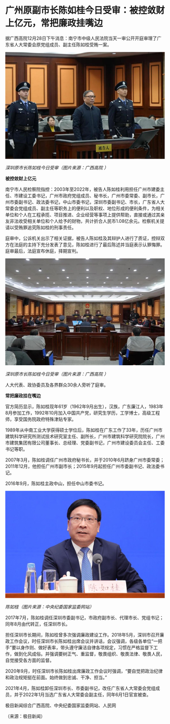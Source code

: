# 广州原副市长陈如桂今日受审：被控敛财上亿元，常把廉政挂嘴边

据广西高院12月28日下午消息：南宁市中级人民法院当天一审公开开庭审理了广东省人大常委会原党组成员、副主任陈如桂受贿一案。

![b016b730799d11c0e97e92dd4874452a.jpg](./广州原副市长陈如桂今日受审被控敛财上亿元常把廉政挂嘴边/b016b730799d11c0e97e92dd4874452a.jpg)

_深圳原市长陈如桂今日受审（图片来源：广西高院 ）_

**被控敛财上亿元**

南宁市人民检察院指控：2003年至2022年，被告人陈如桂利用担任广州市建委主任、市建设工委书记，广州市政府党组成员、秘书长，广州市委常委、副市长，广州市委副书记、政法委书记，中山市委书记，深圳市委副书记、市长，广东省人大常委会党组成员、副主任等职务上的便利以及职权、地位形成的便利条件，为相关单位和个人在工程承揽、项目推进、企业经营等事项上提供帮助，直接或通过其亲友非法收受相关单位和个人给予的财物，共计折合人民币1.08亿余元。检察机关提请以受贿罪追究陈如桂的刑事责任。

庭审中，公诉机关出示了相关证据，被告人陈如桂及其辩护人进行了质证，控辩双方在法庭的主持下充分发表了意见，陈如桂进行了最后陈述并当庭表示认罪悔罪。庭审最后，法庭宣布休庭，择期宣判。

![1e534c510bb5e67ef4ea393af563eb9a.jpg](./广州原副市长陈如桂今日受审被控敛财上亿元常把廉政挂嘴边/1e534c510bb5e67ef4ea393af563eb9a.jpg)

_深圳原市长陈如桂今日受审（图片来源：广西高院 ）_

人大代表、政协委员及各界群众30余人旁听了庭审。

**常把廉政挂在嘴边**

官方简历显示，陈如桂现年61岁（1962年9月出生），汉族，广东廉江人，1983年8月参加工作，1992年10月加入中国共产党，研究生学历，工学博士，高级工程师，享受国务院政府特殊津贴专家。

1989年从中南工业大学获得硕士学位后，陈如桂在广东工作了33年，历任广州市建筑科学研究所测试技术研究室主任、副所长，广州市建筑科学研究院院长，广州市建筑集团有限公司董事长、总经理、党委副书记，广州市建设委员会主任、工委书记等职。

2007年3月，陈如桂调任广州市政府秘书长，并于2010年6月跻身广州市委常委；2011年12月，他担任广州市副市长；2015年9月起担任广州市委副书记、政法委书记。

2016年9月，陈如桂主政中山，担任中山市委书记。

![9ecf55ff21c5880f23b0f857274d2355.jpg](./广州原副市长陈如桂今日受审被控敛财上亿元常把廉政挂嘴边/9ecf55ff21c5880f23b0f857274d2355.jpg)

_陈如桂（图片来源：中央纪委国家监委网站）_

2017年7月，陈如桂调任深圳市委副书记，市政府副市长、代理市长、党组书记；同年8月由代转正，任深圳市长。

担任深圳市长期间，陈如桂曾多次强调廉政建设工作。2018年5月，深圳市召开廉政工作会议，时任深圳市长陈如桂出席会议并讲话，会议强调，各级各单位“一把手”要以身作则、做好表率，带头遵守廉洁自律各项规定，习惯在严格监督下工作，做到化风成俗。并强调要树正气、重监督，敬畏组织、敬畏法律、敬畏人民，自觉接受各方面的监督。

2020年9月，时任深圳市长陈如桂出席廉政工作会议时强调，“要自觉把政治纪律和政治规矩挺在前面。始终做到忠诚、干净、担当。”

2021年4月，陈如桂卸任深圳市长、市委副书记，改任广东省人大常委会党组成员，并于2022年1月当选广东省人大常委会副主任，同年6月1日官宣被查。

极目新闻综合广西高院、中央纪委国家监委网站、人民网

（来源：极目新闻）


